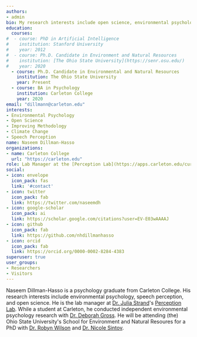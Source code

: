 ```yaml
---
authors:
- admin
bio: My research interests include open science, environmental psychology, and speech perception.
education:
  courses:
#  - course: PhD in Artificial Intelligence
#    institution: Stanford University
#    year: 2012
#  - course: Ph.D. Candidate in Environment and Natural Resources
#    institution: [The Ohio State University](https://senr.osu.edu/)
#    year: 2020
  - course: Ph.D. Candidate in Environmental and Natural Resources
    institution: The Ohio State University
    year: Present
  - course: BA in Psychology
    institution: Carleton College
    year: 2020
email: "dillmann@carleton.edu"
interests:
- Environmental Psychology
- Open Science
- Improving Methodology
- Climate Change
- Speech Perception
name: Naseem Dillman-Hasso
organizations:
- name: Carleton College
  url: "https://carleton.edu"
role: Lab Manager at the [Perception Lab](https://apps.carleton.edu/curricular/psyc/perception/)
social:
- icon: envelope
  icon_pack: fas
  link: '#contact'
- icon: twitter
  icon_pack: fab
  link: https://twitter.com/naseemdh
- icon: google-scholar
  icon_pack: ai
  link: https://scholar.google.com/citations?user=EV-E03wAAAAJ
- icon: github
  icon_pack: fab
  link: https://github.com/nhdillmanhasso
- icon: orcid
  icon_pack: fab
  link: https://orcid.org/0000-0002-8284-4383
superuser: true
user_groups:
- Researchers
- Visitors
---
```


Naseem Dillman-Hasso is a psychology graduate from Carleton College. His research interests include environmental psychology, speech perception, and open science. He is the lab manager at [Dr. Julia Strand](https://apps.carleton.edu/curricular/psyc/jstrand/)'s [Perception Lab](https://apps.carleton.edu/curricular/psyc/perception/). While a student at Carleton, he conducted independent environmental psychology research with [Dr. Deborah Gross](https://apps.carleton.edu/profiles/dgross/). He will be attending (the) Ohio State University's School for Environment and Natural Resoures for a PhD with [Dr. Robyn Wilson](https://senr.osu.edu/our-people/robyn-s-wilson) and [Dr. Nicole Sintov](https://senr.osu.edu/our-people/nicole-sintov).
